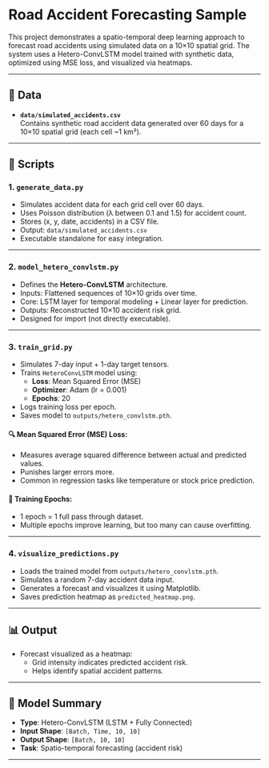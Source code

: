# Road Accident Forecasting Sample

This project demonstrates a spatio-temporal deep learning approach to forecast road accidents using simulated data on a 10×10 spatial grid. The system uses a Hetero-ConvLSTM model trained with synthetic data, optimized using MSE loss, and visualized via heatmaps.

---

## 📁 Data

- **`data/simulated_accidents.csv`**  
  Contains synthetic road accident data generated over 60 days for a 10×10 spatial grid (each cell ~1 km²).

---

## 📜 Scripts

### 1. `generate_data.py`
- Simulates accident data for each grid cell over 60 days.
- Uses Poisson distribution (λ between 0.1 and 1.5) for accident count.
- Stores (x, y, date, accidents) in a CSV file.
- Output: `data/simulated_accidents.csv`
- Executable standalone for easy integration.

---

### 2. `model_hetero_convlstm.py`
- Defines the **Hetero-ConvLSTM** architecture.
- Inputs: Flattened sequences of 10×10 grids over time.
- Core: LSTM layer for temporal modeling + Linear layer for prediction.
- Outputs: Reconstructed 10×10 accident risk grid.
- Designed for import (not directly executable).

---

### 3. `train_grid.py`
- Simulates 7-day input + 1-day target tensors.
- Trains `HeteroConvLSTM` model using:
  - **Loss**: Mean Squared Error (MSE)
  - **Optimizer**: Adam (lr = 0.001)
  - **Epochs**: 20
- Logs training loss per epoch.
- Saves model to `outputs/hetero_convlstm.pth`.

#### 🔍 Mean Squared Error (MSE) Loss:
- Measures average squared difference between actual and predicted values.
- Punishes larger errors more.
- Common in regression tasks like temperature or stock price prediction.

#### 🔁 Training Epochs:
- 1 epoch = 1 full pass through dataset.
- Multiple epochs improve learning, but too many can cause overfitting.

---

### 4. `visualize_predictions.py`
- Loads the trained model from `outputs/hetero_convlstm.pth`.
- Simulates a random 7-day accident data input.
- Generates a forecast and visualizes it using Matplotlib.
- Saves prediction heatmap as `predicted_heatmap.png`.

---

## 📊 Output

- Forecast visualized as a heatmap:
  - Grid intensity indicates predicted accident risk.
  - Helps identify spatial accident patterns.

---

## 🧠 Model Summary

- **Type**: Hetero-ConvLSTM (LSTM + Fully Connected)
- **Input Shape**: `[Batch, Time, 10, 10]`
- **Output Shape**: `[Batch, 10, 10]`
- **Task**: Spatio-temporal forecasting (accident risk)

---


